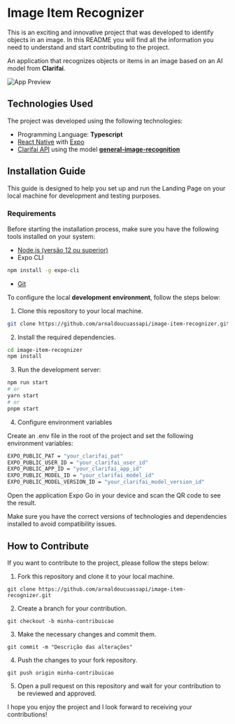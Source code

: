 # Image Item Recognizer

This is an exciting and innovative project that was developed to identify objects in an image. In this README you will find all the information you need to understand and start contributing to the project.

An application that recognizes objects or items in an image based on an AI model from **Clarifai**.

![App Preview]()


## Technologies Used

The project was developed using the following technologies:

- Programming Language: **Typescript**
- [React Native](https://docs.expo.dev) with [Expo](https://docs.expo.dev)
- [Clarifai API](https://clarifai.com) using the model [**general-image-recognition**](https://clarifai.com/clarifai/main/models/general-image-recognition)

## Installation Guide

This guide is designed to help you set up and run the Landing Page on your local machine for development and testing purposes.

### Requirements

Before starting the installation process, make sure you have the following tools installed on your system:

- [Node.js (versão 12 ou superior)](https://nodejs.org/)
- Expo CLI
```bash
npm install -g expo-cli
```
- [Git](https://git-scm.com/)


To configure the local **development environment**, follow the steps below:

1. Clone this repository to your local machine.
```bash
git clone https://github.com/arnaldoucuassapi/image-item-recognizer.git
```

2. Install the required dependencies.
```bash
cd image-item-recognizer
npm install
```

3. Run the development server:

```bash
npm run start
# or
yarn start
# or
pnpm start
```

4. Configure environment variables

Create an .env file in the root of the project and set the following environment variables:

```bash 
EXPO_PUBLIC_PAT = "your_clarifai_pat"
EXPO_PUBLIC_USER_ID = "your_clarifai_user_id"
EXPO_PUBLIC_APP_ID = "your_clarifai_app_id"
EXPO_PUBLIC_MODEL_ID = "your_clarifai_model_id"
EXPO_PUBLIC_MODEL_VERSION_ID = "your_clarifai_model_version_id"
```

Open the application Expo Go in your device and scan the QR code to see the result.


Make sure you have the correct versions of technologies and dependencies installed to avoid compatibility issues.

## How to Contribute
If you want to contribute to the project, please follow the steps below:

1. Fork this repository and clone it to your local machine.
```shell
git clone https://github.com/arnaldoucuassapi/image-item-recognizer.git
```

2. Create a branch for your contribution.
```shell
git checkout -b minha-contribuicao
```

3. Make the necessary changes and commit them.
```shell
git commit -m "Descrição das alterações"
```

4. Push the changes to your fork repository.
```shell
git push origin minha-contribuicao
```

5. Open a pull request on this repository and wait for your contribution to be reviewed and approved.

I hope you enjoy the project and I look forward to receiving your contributions!
